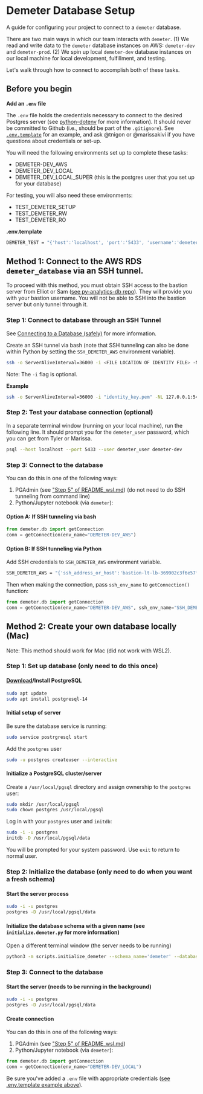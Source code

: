 # Demeter Database Setup
A guide for configuring your project to connect to a `demeter` database.

There are two main ways in which our team interacts with `demeter`.
(1) We read and write data to the `demeter` database instances on AWS: `demeter-dev` and `demeter-prod`.
(2) We spin up local `demeter-dev` database instances on our local machine for local development, fulfillment, and testing.

Let's walk through how to connect to accomplish both of these tasks.

## Before you begin

**Add an `.env` file**

The `.env` file holds the credentials necessary to connect to the desired Postgres server (see [python-dotenv](https://github.com/theskumar/python-dotenv) for more information). It should never be committed to Github (i.e., should be part of the `.gitignore`). See [`.env.template`](https://github.com/SenteraLLC/demeter/blob/main/.env.template) for an example, and ask @tnigon or @marissakivi if you have questions about credentials or set-up.

You will need the following environments set up to complete these tasks:
- DEMETER-DEV_AWS
- DEMETER_DEV_LOCAL
- DEMETER_DEV_LOCAL_SUPER (this is the postgres user that you set up for your database)

For testing, you will also need these environments:
- TEST_DEMETER_SETUP
- TEST_DEMETER_RW
- TEST_DEMETER_RO

**.env.template**
```bash
DEMETER_TEST = "{'host':'localhost', 'port':'5433', 'username':'demeter_user', 'password':'abc123', 'database':'demeter-dev', 'schema_name':'test_demeter'}"
```

## Method 1: Connect to the AWS RDS `demeter_database` via an SSH tunnel.

To proceed with this method, you must obtain SSH access to the bastion server from Elliot or Sam ([see py-analytics-db repo](https://github.com/SenteraLLC/py-analytics-db#credentials)).
They will provide you with your bastion username. You will not be able to SSH into the bastion server but only tunnel through it.

### Step 1: Connect to database through an SSH Tunnel
See [Connecting to a Database (safely)](https://sentera.atlassian.net/wiki/spaces/GML/pages/3173416965/Connecting+to+a+Database+safely#The-General-Problem) for more information.

Create an SSH tunnel via bash (note that SSH tunneling can also be done within Python by setting the `SSH_DEMETER_AWS` environment variable).

``` bash
ssh -o ServerAliveInterval=36000 -i <FILE LOCATION OF IDENTITY FILE> -NL 127.0.0.1:<DEMETER_PG_PORT>:<DATABASE_LOCATION>:<SSH_PORT> <AWS_ANALYTICS_BASTION_USERNAME>@<SSH_HOST> -v
```

Note: The `-i` flag is optional.

**Example**
``` bash
ssh -o ServerAliveInterval=36000 -i "identity_key.pem" -NL 127.0.0.1:5433:demeter-database.cbqzrf0bsec9.us-east-1.rds.amazonaws.com:5432 my_bastion_user@bastion-lt-lb-369902c3f6e57f00.elb.us-east-1.amazonaws.com -v
```

### Step 2: Test your database connection (optional)
In a separate terminal window (running on your local machine), run the following line. It should prompt you for the `demeter_user` password, which you can get from Tyler or Marissa.
``` bash
psql --host localhost --port 5433 --user demeter_user demeter-dev
```

### Step 3: Connect to the database
You can do this in one of the following ways:
1. PGAdmin (see ["Step 5" of README_wsl.md](https://github.com/SenteraLLC/demeter/blob/main/README_wsl.md#step-5-connect-to-wsls-postgres)) (do not need to do SSH tunneling from command line)
2. Python/Jupyter notebook (via `demeter`):


#### Option A: If SSH tunneling via bash
```python
from demeter.db import getConnection
conn = getConnection(env_name="DEMETER-DEV_AWS")
```

#### Option B: If SSH tunneling via Python
Add SSH credentials to `SSH_DEMETER_AWS` environment variable.

``` bash
SSH_DEMETER_AWS = "{'ssh_address_or_host':'bastion-lt-lb-369902c3f6e57f00.elb.us-east-1.amazonaws.com', 'ssh_username':'my_bastion_user', 'ssh_pkey': '/path/to/my/ssh/identity/key', 'remote_bind_address': 'demeter-database.cbqzrf0bsec9.us-east-1.rds.amazonaws.com'}"
```

Then when making the connection, pass `ssh_env_name` to `getConnection()` function:
```python
from demeter.db import getConnection
conn = getConnection(env_name="DEMETER-DEV_AWS", ssh_env_name="SSH_DEMETER_AWS")
```

## Method 2: Create your own database locally (Mac)
Note: This method should work for Mac (did not work with WSL2).


### Step 1: Set up database (only need to do this once)

#### [Download](https://www.postgresql.org/download/)/Install PostgreSQL
```bash
sudo apt update
sudo apt install postgresql-14
```

#### Initial setup of server
Be sure the database service is running:
```bash
sudo service postrgresql start
```

Add the `postgres` user
```bash
sudo -u postgres createuser --interactive
```

#### Initialize a PostgreSQL cluster/server
Create a `/usr/local/pgsql` directory and assign ownership to the `postgres` user:
```bash
sudo mkdir /usr/local/pgsql
sudo chown postgres /usr/local/pgsql
```

Log in with your `postgres` user and `initdb`:
``` bash
sudo -i -u postgres
initdb -D /usr/local/pgsql/data
```
You will be prompted for your system password. Use `exit` to return to normal user.

### Step 2: Initialize the database (only need to do when you want a fresh schema)

#### Start the server process
``` bash
sudo -i -u postgres
postgres -D /usr/local/pgsql/data
```

#### Initialize the database schema with a given name (see `initialize.demeter.py` for more information)
Open a different terminal window (the server needs to be running)
``` bash
python3 -m scripts.initialize_demeter --schema_name='demeter' --database_host='LOCAL'
```

### Step 3: Connect to the database

#### Start the server (needs to be running in the background)
``` bash
sudo -i -u postgres
postgres -D /usr/local/pgsql/data
```

#### Create connection
You can do this in one of the following ways:
1. PGAdmin (see ["Step 5" of README_wsl.md](https://github.com/SenteraLLC/demeter/blob/main/README_wsl.md#step-5-connect-to-wsls-postgres))
2. Python/Jupyter notebook (via `demeter`):


```python
from demeter.db import getConnection
conn = getConnection(env_name="DEMETER-DEV_LOCAL")
```

Be sure you've added a `.env` file with appropriate credentials ([see .env.template example above](https://github.com/SenteraLLC/demeter/blob/main/README_db_setup.md#before-you-begin)).
